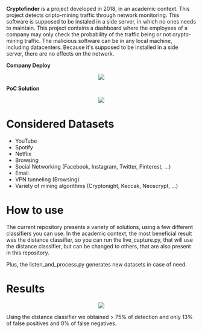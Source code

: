 
**Cryptofinder** is a project developed in 2018, in an academic context. This project detects cripto-mining traffic through network monitoring. This software is supposed to be instaled in a side server, in which no ones needs to maintain.
This project contains a dashboard where the employees of a company may only check the probability of the traffic being or not crypto-mining traffic.
The malicious software can be in any local machine, including datacenters. Because it's supposed to be installed in a side server, there are no effects on the network.

**Company Deploy**
<p align="center">
  <img src="https://preview.ibb.co/gQTEMy/Captura_de_ecra_2018_07_16_a_s_16_26_31.png" border="0" /></a>
</p>

**PoC Solution**
<p align="center">
  <img src="https://preview.ibb.co/i31R1y/Captura_de_ecra_2018_07_16_a_s_16_27_18.png" border="0" /></a>
</p>

# Considered Datasets

* YouTube 
* Spotify
* Netflix
* Browsing
* Social Networking (Facebook, Instagram, Twitter, Pinterest, ...)
* Email
* VPN tunneling (Browsing)
* Variety of mining algorithms (Cryptonight, Keccak, Neoscrypt, ...)


# How to use

The current repository presents a variety of solutions, using a few different classifiers you can use.
In the academic context, the most beneficial result was the distance classifier, so you can run the live_capture.py, that will use the distance classifier,
but can be changed to others, that are also present in this repository.

Plus, the listen_and_process.py generates new datasets in case of need.


# Results

<p align="center">
  <img src="https://media.giphy.com/media/cArliGgSoOx1Dyvknx/giphy.gif" border="0" /></a>
</p>


Using the distance classifier we obtained > 75% of detection and only 13% of false positives and 0% of false negatives.

